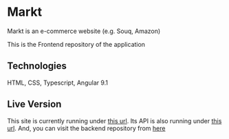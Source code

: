 # Markt
Markt is an e-commerce website (e.g. Souq, Amazon)

This is the Frontend repository of the application

## Technologies
HTML, CSS, Typescript, Angular 9.1

## Live Version
This site is currently running under [this url](https://www.markt.com). Its API is also running under [this url](https://api.markt.com). And, you can visit the backend repository from [here](https://github.com/Himato/Markt_Backend)

